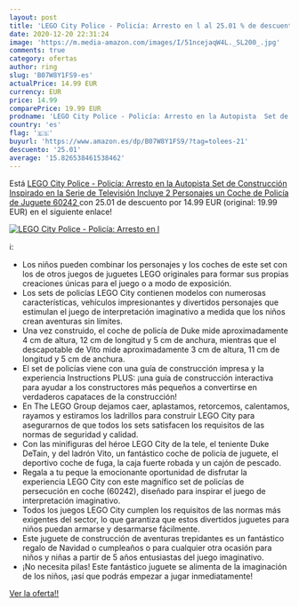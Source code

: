 ```yaml
---
layout: post
title: 'LEGO City Police - Policía: Arresto en l al 25.01 % de descuento'
date: 2020-12-20 22:31:24
image: 'https://m.media-amazon.com/images/I/51ncejaqW4L._SL200_.jpg'
comments: true
category: ofertas
author: ring
slug: 'B07W8Y1FS9-es'
actualPrice: 14.99 EUR
currency: EUR
price: 14.99
comparePrice: 19.99 EUR
prodname: 'LEGO City Police - Policía: Arresto en la Autopista  Set de Construcción Inspirado en la Serie de Televisión  Incluye 2 Personajes  un Coche de Policía de Juguete  60242 '
country: 'es'
flag: '🇪🇸'
buyurl: 'https://www.amazon.es/dp/B07W8Y1FS9/?tag=tolees-21'
descuento: '25.01'
average: '15.826538461538462'
---
```


Está [LEGO City Police - Policía: Arresto en la Autopista  Set de Construcción Inspirado en la Serie de Televisión  Incluye 2 Personajes  un Coche de Policía de Juguete  60242 ](https://www.amazon.es/dp/B07W8Y1FS9/?tag=tolees-21) con 25.01 de descuento por 14.99 EUR (original: 19.99 EUR) en el siguiente enlace!

[![LEGO City Police - Policía: Arresto en l](https://m.media-amazon.com/images/I/51ncejaqW4L._SL200_.jpg)](https://www.amazon.es/dp/B07W8Y1FS9/?tag=tolees-21)

ℹ️:

- Los niños pueden combinar los personajes y los coches de este set con los de otros juegos de juguetes LEGO originales para formar sus propias creaciones únicas para el juego o a modo de exposición.
- Los sets de policías LEGO City contienen modelos con numerosas características, vehículos impresionantes y divertidos personajes que estimulan el juego de interpretación imaginativo a medida que los niños crean aventuras sin límites.
- Una vez construido, el coche de policía de Duke mide aproximadamente 4 cm de altura, 12 cm de longitud y 5 cm de anchura, mientras que el descapotable de Vito mide aproximadamente 3 cm de altura, 11 cm de longitud y 5 cm de anchura.
- El set de policías viene con una guía de construcción impresa y la experiencia Instructions PLUS: ¡una guía de construcción interactiva para ayudar a los constructores más pequeños a convertirse en verdaderos capataces de la construcción!
- En The LEGO Group dejamos caer, aplastamos, retorcemos, calentamos, rayamos y estiramos los ladrillos para construir LEGO City para asegurarnos de que todos los sets satisfacen los requisitos de las normas de seguridad y calidad.
- Con las minifiguras del héroe LEGO City de la tele, el teniente Duke DeTain, y del ladrón Vito, un fantástico coche de policía de juguete, el deportivo coche de fuga, la caja fuerte robada y un cajón de pescado.
- Regala a tu peque la emocionante oportunidad de disfrutar la experiencia LEGO City con este magnífico set de policías de persecución en coche (60242), diseñado para inspirar el juego de interpretación imaginativo.
- Todos los juegos LEGO City cumplen los requisitos de las normas más exigentes del sector, lo que garantiza que estos divertidos juguetes para niños puedan armarse y desarmarse fácilmente.
- Este juguete de construcción de aventuras trepidantes es un fantástico regalo de Navidad o cumpleaños o para cualquier otra ocasión para niños y niñas a partir de 5 años entusiastas del juego imaginativo.
- ¡No necesita pilas! Este fantástico juguete se alimenta de la imaginación de los niños, ¡así que podrás empezar a jugar inmediatamente!

[Ver la oferta!!](https://www.amazon.es/dp/B07W8Y1FS9/?tag=tolees-21)
